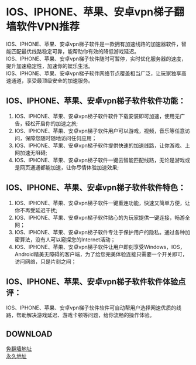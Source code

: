 # IOS、IPHONE、苹果、安卓vpn梯子翻墙软件VPN推荐

IOS、IPHONE、苹果、安卓vpn梯子软件是一款拥有加速线路的加速器软件，智能匹配最优线路稳定可靠，能帮助你有效的降低游戏延迟。  
IOS、IPHONE、苹果、安卓vpn梯子软件随时可暂停，实时优化服务器的速度，提升加速稳定性，加速你的娱乐生活。  
IOS、IPHONE、苹果、安卓vpn梯子软件网络节点覆盖相当广泛，让玩家独享高速通道，享受最顶级安全的加速服务。

## IOS、IPHONE、苹果、安卓vpn梯子软件软件功能：
1. IOS、IPHONE、苹果、安卓vpn梯子软件软件下载安装即可加速，使用无广告，轻松开启你的加速之旅;
2. IOS、IPHONE、苹果、安卓vpn梯子软件用户可以游戏，视频，音乐等任意访问，保障您随时随地访问任何应用；
3. IOS、IPHONE、苹果、安卓vpn梯子软件提供快速的加速线路，让你游戏、上网加速无阻碍;
4. IOS、IPHONE、苹果、安卓vpn梯子软件一键云智能匹配线路，无论是游戏或是网页通通都能加速，让你尽情体验加速效果;
 

## IOS、IPHONE、苹果、安卓vpn梯子软件软件特色：
1. IOS、IPHONE、苹果、安卓vpn梯子软件一键重连功能，快速又简单方便，让你不再受延迟干扰;
2. IOS、IPHONE、苹果、安卓vpn梯子软件贴心的为玩家提供一键连接，畅游全网；
3. IOS、IPHONE、苹果、安卓vpn梯子软件专注于保护用户的隐私。通过各种加密算法，没有人可以窥探您的Internet活动；
4. IOS、IPHONE、苹果、安卓vpn梯子软件让用户即刻享受Windows，IOS， Android精美无障碍的客户端，为了给您完美体验连接只需要一个开关即可，访问网络，只是片刻之间；
 

## IOS、IPHONE、苹果、安卓vpn梯子软件软件体验点评：
IOS、IPHONE、苹果、安卓vpn梯子软件软件可自动帮用户选择网速优质的线路，帮助解决游戏延迟、游戏卡顿等问题，给你流畅的操作体验。

## DOWNLOAD
[免翻墙地址](https://lightyearapp.live/?invite_code=JJq7YD6qo4B)  
[永久地址](https://lightyearvpn.com/?invite_code=JJq7YD6qo4B)

